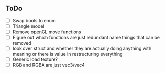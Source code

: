 ## ToDo
- [ ] Swap bools to enum
- [ ] Triangle model
- [ ] Remove openGL move functions
- [ ] Figure out which functions are just redundant name things that can be removed
- [ ] look over struct and whether they are actually doing anything with meaning or there is value in restructuring everything
- [ ] Generic load texture?
- [ ] RGB and RGBA are just vec3/vec4
